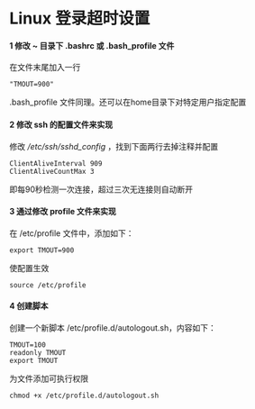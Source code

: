 # Linux 登录超时设置

#### 1 修改 ~ 目录下 .bashrc 或 .bash_profile 文件

在文件末尾加入一行

```shell
"TMOUT=900"
```

.bash_profile 文件同理。还可以在home目录下对特定用户指定配置

#### 2 修改 ssh 的配置文件来实现

修改 */etc/ssh/sshd_config* ，找到下面两行去掉注释并配置

```shell
ClientAliveInterval 909
ClientAliveCountMax 3
```

即每90秒检测一次连接，超过三次无连接则自动断开

#### 3 通过修改 profile 文件来实现

在 /etc/profile 文件中，添加如下：

```shell
export TMOUT=900
```

使配置生效

```shell
source /etc/profile
```

#### 4 创建脚本

创建一个新脚本 /etc/profile.d/autologout.sh，内容如下：

```shell
TMOUT=100
readonly TMOUT
export TMOUT
```

为文件添加可执行权限

```shell
chmod +x /etc/profile.d/autologout.sh
```
